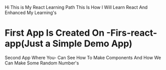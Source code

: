 Hi This is My React Learning Path This Is How I Will Learn React And Enhanced My Learning's
<h1>First App Is Created On -Firs-react-app(Just a Simple Demo App)</h1>
Second App Where You- Can See How To Make Components And How We Can Make Some Random Number's
